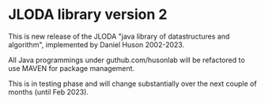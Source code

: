 # JLODA library version 2

This is new release of the JLODA "java library of datastructures and algorithm", implemented by Daniel Huson 2002-2023.

All Java programmings under guthub.com/husonlab will be refactored to use MAVEN for package management.

This is in testing phase and will change substantially over the next couple of months (until Feb 2023).
